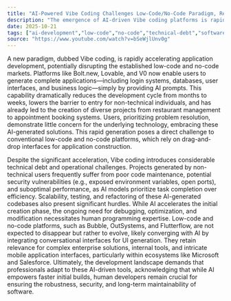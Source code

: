 ```yaml
---
title: "AI-Powered Vibe Coding Challenges Low-Code/No-Code Paradigm, Redefining Development Speed and Complexity"
description: "The emergence of AI-driven Vibe coding platforms is rapidly transforming application development, raising questions about the future of traditional low-code and no-code solutions. This shift promises unprecedented speed but introduces new technical complexities for developers."
date: 2025-10-21
tags: ["ai-development","low-code","no-code","technical-debt","software-trends"]
source: "https://www.youtube.com/watch?v=bSeWjlUnv0g"
---
```

A new paradigm, dubbed Vibe coding, is rapidly accelerating application development, potentially disrupting the established low-code and no-code markets. Platforms like Bolt.new, Lovable, and V0 now enable users to generate complete applications—including login systems, databases, user interfaces, and business logic—simply by providing AI prompts. This capability dramatically reduces the development cycle from months to weeks, lowers the barrier to entry for non-technical individuals, and has already led to the creation of diverse projects from restaurant management to appointment booking systems. Users, prioritizing problem resolution, demonstrate little concern for the underlying technology, embracing these AI-generated solutions. This rapid generation poses a direct challenge to conventional low-code and no-code platforms, which rely on drag-and-drop interfaces for application construction.

Despite the significant acceleration, Vibe coding introduces considerable technical debt and operational challenges. Projects generated by non-technical users frequently suffer from poor code maintenance, potential security vulnerabilities (e.g., exposed environment variables, open ports), and suboptimal performance, as AI models prioritize task completion over efficiency. Scalability, testing, and refactoring of these AI-generated codebases also present significant hurdles. While AI accelerates the initial creation phase, the ongoing need for debugging, optimization, and modification necessitates human programming expertise. Low-code and no-code platforms, such as Bubble, OutSystems, and Flutterflow, are not expected to disappear but rather to evolve, likely converging with AI by integrating conversational interfaces for UI generation. They retain relevance for complex enterprise solutions, internal tools, and intricate mobile application interfaces, particularly within ecosystems like Microsoft and Salesforce. Ultimately, the development landscape demands that professionals adapt to these AI-driven tools, acknowledging that while AI empowers faster initial builds, human developers remain crucial for ensuring the robustness, security, and long-term maintainability of software.
